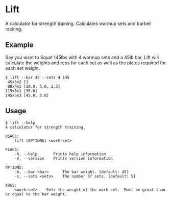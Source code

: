 # Lift

A calculator for strength training.  Calculates warmup sets and barbell racking.

## Example

Say you want to Squat 145lbs with 4 warmup sets and a 45lb bar.  Lift will calculate the weights and reps for each set as well as the plates required for each set weight.

```
$ lift --bar 45 --sets 4 145
 45x5x2 []
 80x4x1 [10.0, 5.0, 2.5]
115x3x1 [35.0]
145x5x3 [45.0, 5.0]
```

## Usage

```
$ lift --help
A calculator for strength training.

USAGE:
    lift [OPTIONS] <work-set>

FLAGS:
    -h, --help       Prints help information
    -V, --version    Prints version information

OPTIONS:
    -b, --bar <bar>      The bar weight. [default: 45]
    -s, --sets <sets>    The number of sets. [default: 5]

ARGS:
    <work-set>    Sets the weight of the work set.  Must be great than or equal to the bar weight.
```
